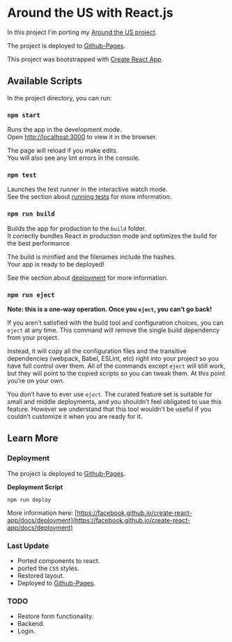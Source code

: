 # Around the US with React.js

In this project I'm porting my [Around the US project](https://github.com/bar-amit/web_project_4).

The project is deployed to [Github-Pages](https://bar-amit.github.io/around-reacct).

This project was bootstrapped with [Create React App](https://github.com/facebook/create-react-app).

## Available Scripts

In the project directory, you can run:

### `npm start`

Runs the app in the development mode.\
Open [http://localhost:3000](http://localhost:3000) to view it in the browser.

The page will reload if you make edits.\
You will also see any lint errors in the console.

### `npm test`

Launches the test runner in the interactive watch mode.\
See the section about [running tests](https://facebook.github.io/create-react-app/docs/running-tests) for more information.

### `npm run build`

Builds the app for production to the `build` folder.\
It correctly bundles React in production mode and optimizes the build for the best performance.

The build is minified and the filenames include the hashes.\
Your app is ready to be deployed!

See the section about [deployment](https://facebook.github.io/create-react-app/docs/deployment) for more information.

### `npm run eject`

**Note: this is a one-way operation. Once you `eject`, you can’t go back!**

If you aren’t satisfied with the build tool and configuration choices, you can `eject` at any time. This command will remove the single build dependency from your project.

Instead, it will copy all the configuration files and the transitive dependencies (webpack, Babel, ESLint, etc) right into your project so you have full control over them. All of the commands except `eject` will still work, but they will point to the copied scripts so you can tweak them. At this point you’re on your own.

You don’t have to ever use `eject`. The curated feature set is suitable for small and middle deployments, and you shouldn’t feel obligated to use this feature. However we understand that this tool wouldn’t be useful if you couldn’t customize it when you are ready for it.

## Learn More

### Deployment

The project is deployed to [Github-Pages](https://bar-amit.github.io/around-reacct).

**Deployment Script**

`npm run deploy`

More information here: [https://facebook.github.io/create-react-app/docs/deployment](https://facebook.github.io/create-react-app/docs/deployment)

### Last Update

- Ported components to react.
- ported the `CSS` styles.
- Restored layout.
- Deployed to [Github-Pages](https://bar-amit.github.io/around-reacct).

### TODO

- Restore form functionality.
- Backend.
- Login.
